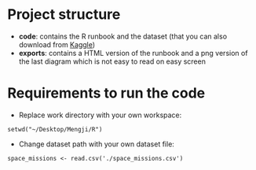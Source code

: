 # Project structure

- **code**: contains the R runbook and the dataset (that you can also download from [Kaggle](https://www.kaggle.com/agirlcoding/all-space-missions-from-1957))
- **exports**: contains a HTML version of the runbook and a png version of the last diagram which is not easy to read on easy screen

# Requirements to run the code

- Replace work directory with your own workspace:

```
setwd("~/Desktop/Mengji/R")
```

- Change dataset path with your own dataset file:

```
space_missions <- read.csv('./space_missions.csv')
```
